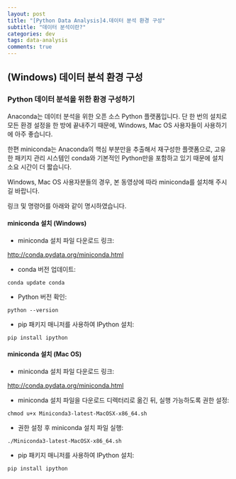 ```yaml
---
layout: post
title: "[Python Data Analysis]4.데이터 분석 환경 구성"
subtitle: "데이터 분석이란?"
categories: dev
tags: data-analysis
comments: true
---
```


## (Windows) 데이터 분석 환경 구성

### Python 데이터 분석을 위한 환경 구성하기

Anaconda는 데이터 분석을 위한 오픈 소스 Python 플랫폼입니다. 단 한 번의 설치로 모든 환경 설정을 한 방에 끝내주기 때문에, Windows, Mac OS 사용자들이 사용하기에 아주 좋습니다.

한편 miniconda는 Anaconda의 핵심 부분만을 추출해서 재구성한 플랫폼으로, 고유한 패키지 관리 시스템인 conda와 기본적인 Python만을 포함하고 있기 때문에 설치 소요 시간이 더 짧습니다.

Windows, Mac OS 사용자분들의 경우, 본 동영상에 따라 miniconda를 설치해 주시길 바랍니다.

링크 및 명령어를 아래와 같이 명시하였습니다.

#### miniconda 설치 (Windows)

- miniconda 설치 파일 다운로드 링크:

http://conda.pydata.org/miniconda.html

- conda 버전 업데이트:
```dos
conda update conda
```

- Python 버전 확인:
```dos
python --version
```

- pip 패키지 매니저를 사용하여 IPython 설치:
```dos
pip install ipython
```

#### miniconda 설치 (Mac OS)

- miniconda 설치 파일 다운로드 링크:

http://conda.pydata.org/miniconda.html

- miniconda 설치 파일을 다운로드 디렉터리로 옮긴 뒤, 실행 가능하도록 권한 설정:
```dos
chmod u+x Miniconda3-latest-MacOSX-x86_64.sh
```

- 권한 설정 후 miniconda 설치 파일 실행:
```dos
./Miniconda3-latest-MacOSX-x86_64.sh
```

- pip 패키지 매니저를 사용하여 IPython 설치:
```dos
pip install ipython
```
